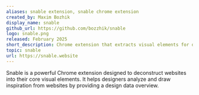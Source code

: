 ```yaml
---
aliases: snable extension, snable chrome extension
created_by: Maxim Bozhik
display_name: snable
github_url: https://github.com/bozzhik/snable
logo: snable.png
released: February 2025
short_description: Chrome extension that extracts visual elements for design insights.
topic: snable
url: https://snable.website
---
```


Snable is a powerful Chrome extension designed to deconstruct websites into their core visual elements. It helps designers analyze and draw inspiration from websites by providing a design data overview.
